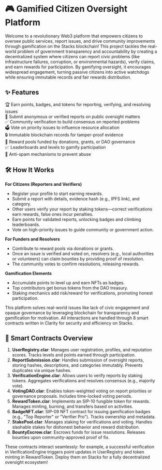 # 🎮 Gamified Citizen Oversight Platform

Welcome to a revolutionary Web3 platform that empowers citizens to oversee public services, report issues, and drive community improvements through gamification on the Stacks blockchain! This project tackles the real-world problem of government transparency and accountability by creating a decentralized system where citizens can report civic problems (like infrastructure failures, corruption, or environmental hazards), verify claims, and earn rewards for participation. By gamifying oversight, it encourages widespread engagement, turning passive citizens into active watchdogs while ensuring immutable records and fair rewards distribution.

## ✨ Features

🏆 Earn points, badges, and tokens for reporting, verifying, and resolving issues  
📣 Submit anonymous or verified reports on public oversight matters  
✅ Community verification to build consensus on reported problems  
🗳️ Vote on priority issues to influence resource allocation  
🔒 Immutable blockchain records for tamper-proof evidence  
🎁 Reward pools funded by donations, grants, or DAO governance  
📈 Leaderboards and levels to gamify participation  
🚫 Anti-spam mechanisms to prevent abuse  

## 🛠 How It Works

**For Citizens (Reporters and Verifiers)**  
- Register your profile to start earning rewards.  
- Submit a report with details, evidence hash (e.g., IPFS link), and category.  
- Other users verify your report by staking tokens—correct verifications earn rewards, false ones incur penalties.  
- Earn points for validated reports, unlocking badges and climbing leaderboards.  
- Vote on high-priority issues to guide community or government action.  

**For Funders and Resolvers**  
- Contribute to reward pools via donations or grants.  
- Once an issue is verified and voted on, resolvers (e.g., local authorities or volunteers) can claim bounties by providing proof of resolution.  
- The community votes to confirm resolutions, releasing rewards.  

**Gamification Elements**  
- Accumulate points to level up and earn NFTs as badges.  
- Top contributors get bonus tokens from the DAO treasury.  
- Staking mechanics add risk/reward for verifications, promoting honest participation.  

This platform solves real-world issues like lack of civic engagement and opaque governance by leveraging blockchain for transparency and gamification for motivation. All interactions are handled through 8 smart contracts written in Clarity for security and efficiency on Stacks.

## 📜 Smart Contracts Overview

1. **UserRegistry.clar**: Manages user registration, profiles, and reputation scores. Tracks levels and points earned through participation.  
2. **ReportSubmission.clar**: Handles submission of oversight reports, storing hashes, descriptions, and categories immutably. Prevents duplicates via unique hashes.  
3. **VerificationEngine.clar**: Allows users to verify reports by staking tokens. Aggregates verifications and resolves consensus (e.g., majority vote).  
4. **VotingDAO.clar**: Enables token-weighted voting on report priorities or governance proposals. Includes time-locked voting periods.  
5. **RewardToken.clar**: Implements an SIP-10 fungible token for rewards. Manages minting, burning, and transfers based on activities.  
6. **BadgeNFT.clar**: SIP-09 NFT contract for issuing gamification badges (e.g., "Top Reporter" or "Verifier Pro"). Tracks ownership and metadata.  
7. **StakePool.clar**: Manages staking for verifications and voting. Handles slashable stakes for dishonest behavior and reward distribution.  
8. **BountyEscrow.clar**: Escrows funds for issue resolutions. Releases bounties upon community-approved proof of fix.  

These contracts interact seamlessly: for example, a successful verification in VerificationEngine triggers point updates in UserRegistry and token minting in RewardToken. Deploy them on Stacks for a fully decentralized oversight ecosystem!